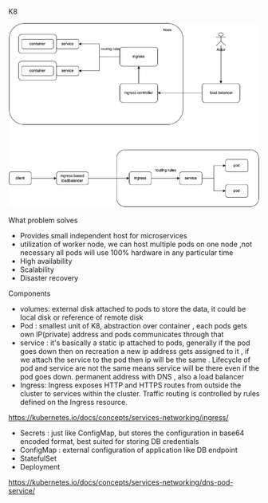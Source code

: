 K8

![Alt text](K8.png?raw=true "Title")

What problem solves
- Provides small independent host for microservices
- utilization of worker node, we can host multiple pods on one node ,not necessary all pods will use 100% hardware in any particular time
- High availability
- Scalability
- Disaster recovery


Components
- volumes: external disk attached to pods to store the data, it could be local disk or reference of remote disk
- Pod : smallest unit of K8, abstraction over container , each pods gets own IP(private) address and pods communicates through that  
- service : it's basically a static ip attached to pods, generally if the pod goes down then on recreation a new ip address gets assigned to it , if we attach the service to the pod then ip will be the same . Lifecycle of pod and service are not the same means service will be there even if the pod goes down.
permanent address with DNS , also a load balancer
- Ingress: Ingress exposes HTTP and HTTPS routes from outside the cluster to services within the cluster. Traffic routing is controlled by rules defined on the Ingress resource.

https://kubernetes.io/docs/concepts/services-networking/ingress/


- Secrets : just like ConfigMap, but stores the configuration in base64 encoded format, best suited for storing DB credentials
- ConfigMap : external configuration of application like DB endpoint
- StatefulSet
- Deployment


https://kubernetes.io/docs/concepts/services-networking/dns-pod-service/


